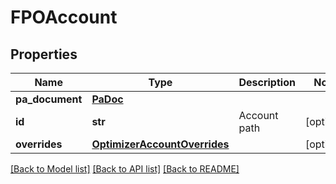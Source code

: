 # FPOAccount

## Properties
Name | Type | Description | Notes
------------ | ------------- | ------------- | -------------
**pa_document** | [**PaDoc**](PaDoc.md) |  | 
**id** | **str** | Account path | [optional] 
**overrides** | [**OptimizerAccountOverrides**](OptimizerAccountOverrides.md) |  | [optional] 

[[Back to Model list]](../README.md#documentation-for-models) [[Back to API list]](../README.md#documentation-for-api-endpoints) [[Back to README]](../README.md)


